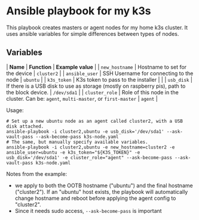 # Ansible playbook for my k3s

This playbook creates masters or agent nodes for my home k3s cluster. It uses ansible variables for simple differences between types of nodes.

## Variables

| **Name** | **Function** | **Example value** |
| `new_hostname` | Hostname to set for the device | `cluster2` |
| `ansible_user` | SSH Username for connecting to the node | `ubuntu` |
| `k3s_token` | K3s token to pass to the installer | |
| `usb_disk` | If there is a USB disk to use as storage (mostly on raspberry pis), path to the block device. | `/dev/sda1` |
| `cluster_role` | Role of this node in the cluster. Can be: `agent`, `multi-master`, or `first-master` | `agent` |


Usage:

```
# Set up a new ubuntu node as an agent called cluster2, with a USB disk attached.
ansible-playbook -i cluster2,ubuntu -e usb_disk='/dev/sda1' --ask-vault-pass --ask-become-pass k3s-node.yaml
# The same, but manually specify available variables.
ansible-playbook -i cluster2,ubuntu -e new_hostname=cluster2 -e ansible_user=ubuntu -e k3s_token="${K3S_TOKEN}" -e usb_disk='/dev/sda1' -e cluster_role="agent" --ask-become-pass --ask-vault-pass k3s-node.yaml 
```

Notes from the example:

- we apply to both the OOTB hostname ("ubuntu") and the final hostname ("cluster2"). If an "ubuntu" host exists, the playbook will automatically change hostname and reboot before applying the agent config to "cluster2".
- Since it needs sudo access, `--ask-become-pass` is important 
